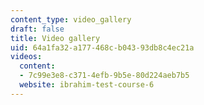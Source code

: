 ```yaml
---
content_type: video_gallery
draft: false
title: Video gallery
uid: 64a1fa32-a177-468c-b043-93db8c4ec21a
videos:
  content:
  - 7c99e3e8-c371-4efb-9b5e-80d224aeb7b5
  website: ibrahim-test-course-6
---
```

